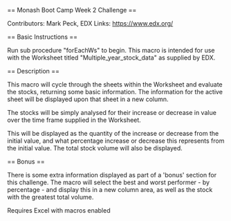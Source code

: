 == Monash Boot Camp Week 2 Challenge ==

Contributors: Mark Peck, EDX
Links: https://www.edx.org/


== Basic Instructions ==

Run sub procedure "forEachWs" to begin.
This macro is intended for use with the Worksheet titled "Multiple_year_stock_data" as supplied by EDX.


== Description ==

This macro will cycle through the sheets within the Worksheet and evaluate the stocks, returning some basic information.
The information for the active sheet will be displayed upon that sheet in a new column.

The stocks will be simply analysed for their increase or decrease in value over the time frame supplied in the Worksheet.

This will be displayed as the quantity of the increase or decrease from the initial value, and what percentage increase or decrease this represents from the initial value.
The total stock volume will also be displayed.


== Bonus ==

There is some extra information displayed as part of a 'bonus' section for this challenge.
The macro will select the best and worst performer - by percentage - and display this in a new column area, as well as the stock with the greatest total volume.



Requires Excel with macros enabled
